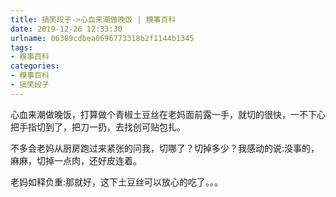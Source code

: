 ```yaml
---
title: 搞笑段子->心血来潮做晚饭 | 糗事百科
date: 2019-12-26 12:33:30
urlname: 06389cdbea0696773318b2f1144b1345
tags: 
- 糗事百科
categories:
- 糗事百科
- 搞笑段子
---
```

心血来潮做晚饭，打算做个青椒土豆丝在老妈面前露一手，就切的很快，一不下心把手指切到了，把刀一扔，去找创可贴包扎。

不多会老妈从厨房跑过来紧张的问我，切哪了？切掉多少？我感动的说:没事的，麻麻，切掉一点肉，还好皮连着。

老妈如释负重:那就好，这下土豆丝可以放心的吃了。。。


